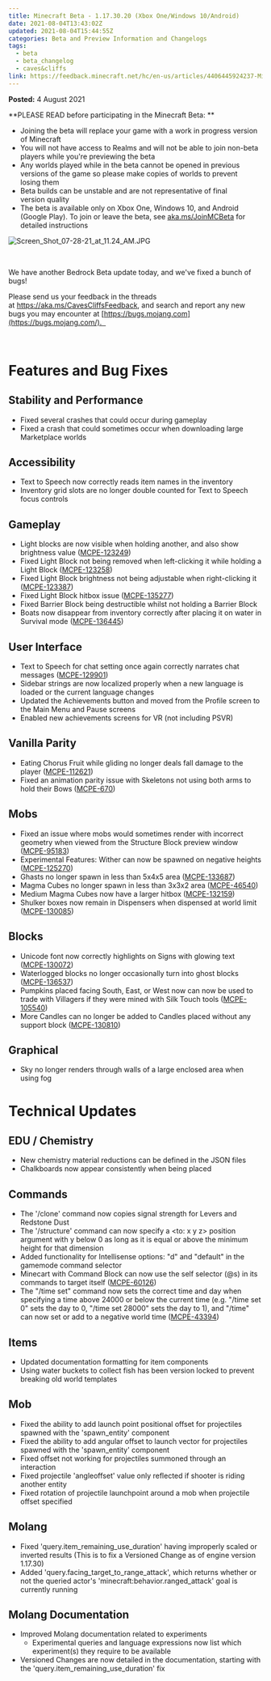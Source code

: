 ```yaml
---
title: Minecraft Beta - 1.17.30.20 (Xbox One/Windows 10/Android)
date: 2021-08-04T13:43:02Z
updated: 2021-08-04T15:44:55Z
categories: Beta and Preview Information and Changelogs
tags:
  - beta
  - beta_changelog
  - caves&cliffs
link: https://feedback.minecraft.net/hc/en-us/articles/4406445924237-Minecraft-Beta-1-17-30-20-Xbox-One-Windows-10-Android-
---
```


**Posted:** 4 August 2021

**PLEASE READ before participating in the Minecraft Beta: **

-   Joining the beta will replace your game with a work in progress version of Minecraft 
-   You will not have access to Realms and will not be able to join non-beta players while you\'re previewing the beta
-   Any worlds played while in the beta cannot be opened in previous versions of the game so please make copies of worlds to prevent losing them 
-   Beta builds can be unstable and are not representative of final version quality 
-   The beta is available only on Xbox One, Windows 10, and Android (Google Play). To join or leave the beta, see [aka.ms/JoinMCBeta](https://aka.ms/JoinMCBeta) for detailed instructions

![Screen_Shot_07-28-21_at_11.24_AM.JPG](https://feedback.minecraft.net/hc/article_attachments/4406445864461/Screen_Shot_07-28-21_at_11.24_AM.JPG)

 

We have another Bedrock Beta update today, and we\'ve fixed a bunch of bugs!  

Please send us your feedback in the threads at <https://aka.ms/CavesCliffsFeedback>, and search and report any new bugs you may encounter at [https://bugs.mojang.com](https://bugs.mojang.com/).  

 

# **Features and Bug Fixes**

## **Stability and Performance**

-   Fixed several crashes that could occur during gameplay
-   Fixed a crash that could sometimes occur when downloading large Marketplace worlds

## **Accessibility**

-   Text to Speech now correctly reads item names in the inventory
-   Inventory grid slots are no longer double counted for Text to Speech focus controls

## **Gameplay**

-   Light blocks are now visible when holding another, and also show brightness value ([MCPE-123249](https://bugs.mojang.com/browse/MCPE-123249))
-   Fixed Light Block not being removed when left-clicking it while holding a Light Block ([MCPE-123258](https://bugs.mojang.com/browse/MCPE-123258))
-   Fixed Light Block brightness not being adjustable when right-clicking it ([MCPE-123387](https://bugs.mojang.com/browse/MCPE-123387))
-   Fixed Light Block hitbox issue ([MCPE-135277](https://bugs.mojang.com/browse/MCPE-135277))
-   Fixed Barrier Block being destructible whilst not holding a Barrier Block
-   Boats now disappear from inventory correctly after placing it on water in Survival mode ([MCPE-136445](https://bugs.mojang.com/browse/MCPE-136445))

## **User Interface**

-   Text to Speech for chat setting once again correctly narrates chat messages ([MCPE-129901](https://bugs.mojang.com/browse/MCPE-129901))
-   Sidebar strings are now localized properly when a new language is loaded or the current language changes
-   Updated the Achievements button and moved from the Profile screen to the Main Menu and Pause screens
-   Enabled new achievements screens for VR (not including PSVR)

## **Vanilla Parity**

-   Eating Chorus Fruit while gliding no longer deals fall damage to the player ([MCPE-112621](https://bugs.mojang.com/browse/MCPE-112621))
-   Fixed an animation parity issue with Skeletons not using both arms to hold their Bows ([MCPE-670](https://bugs.mojang.com/browse/MCPE-670))

## **Mobs**

-   Fixed an issue where mobs would sometimes render with incorrect geometry when viewed from the Structure Block preview window ([MCPE-95183](https://bugs.mojang.com/browse/MCPE-95183))
-   Experimental Features: Wither can now be spawned on negative heights ([MCPE-125270](https://bugs.mojang.com/browse/MCPE-125270))
-   Ghasts no longer spawn in less than 5x4x5 area ([MCPE-133687](https://bugs.mojang.com/browse/MCPE-133687))
-   Magma Cubes no longer spawn in less than 3x3x2 area ([MCPE-46540](https://bugs.mojang.com/browse/MCPE-46540))
-   Medium Magma Cubes now have a larger hitbox ([MCPE-132159](https://bugs.mojang.com/browse/MCPE-132159))
-   Shulker boxes now remain in Dispensers when dispensed at world limit ([MCPE-130085](https://bugs.mojang.com/browse/MCPE-130085))

## **Blocks**

-   Unicode font now correctly highlights on Signs with glowing text ([MCPE-130072](https://bugs.mojang.com/browse/MCPE-130072))
-   Waterlogged blocks no longer occasionally turn into ghost blocks ([MCPE-136537](https://bugs.mojang.com/browse/MCPE-136537))
-   Pumpkins placed facing South, East, or West now can now be used to trade with Villagers if they were mined with Silk Touch tools ([MCPE-105540](https://bugs.mojang.com/browse/MCPE-105540))
-   More Candles can no longer be added to Candles placed without any support block ([MCPE-130810](https://bugs.mojang.com/browse/MCPE-130810))

## **Graphical**

-   Sky no longer renders through walls of a large enclosed area when using fog

# **Technical Updates**

## **EDU / Chemistry**

-   New chemistry material reductions can be defined in the JSON files
-   Chalkboards now appear consistently when being placed

## **Commands**

-   The \'/clone\' command now copies signal strength for Levers and Redstone Dust
-   The \'/structure\' command can now specify a \<to: x y z\> position argument with y below 0 as long as it is equal or above the minimum height for that dimension
-   Added functionality for Intellisense options: \"d\" and \"default\" in the gamemode command selector
-   Minecart with Command Block can now use the self selector (@s) in its commands to target itself ([MCPE-60126](https://bugs.mojang.com/browse/MCPE-60126))
-   The \"/time set\" command now sets the correct time and day when specifying a time above 24000 or below the current time (e.g. \"/time set 0\" sets the day to 0, \"/time set 28000\" sets the day to 1), and \"/time\" can now set or add to a negative world time ([MCPE-43394](https://bugs.mojang.com/browse/MCPE-43394))

## **Items**

-   Updated documentation formatting for item components
-   Using water buckets to collect fish has been version locked to prevent breaking old world templates

## **Mob**

-   Fixed the ability to add launch point positional offset for projectiles spawned with the \'spawn_entity\' component
-   Fixed the ability to add angular offset to launch vector for projectiles spawned with the \'spawn_entity\' component
-   Fixed offset not working for projectiles summoned through an interaction
-   Fixed projectile \'angleoffset\' value only reflected if shooter is riding another entity
-   Fixed rotation of projectile launchpoint around a mob when projectile offset specified

## **Molang**

-   Fixed \'query.item_remaining_use_duration\' having improperly scaled or inverted results (This is to fix a Versioned Change as of engine version 1.17.30)
-   Added \'query.facing_target_to_range_attack\', which returns whether or not the queried actor\'s \'minecraft:behavior.ranged_attack\' goal is currently running

## **Molang Documentation**

-   Improved Molang documentation related to experiments
    -   Experimental queries and language expressions now list which experiment(s) they require to be available
-   Versioned Changes are now detailed in the documentation, starting with the \'query.item_remaining_use_duration\' fix
